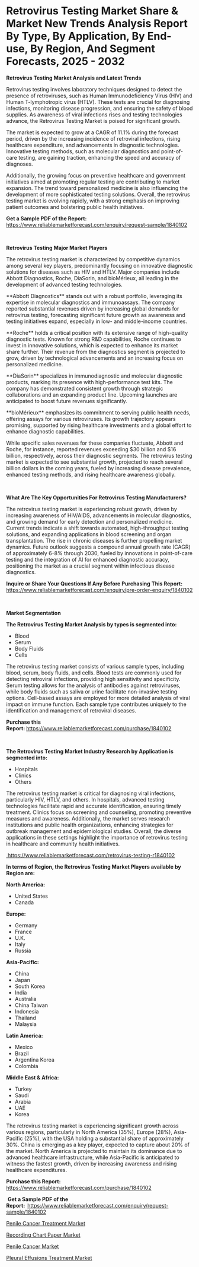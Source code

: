 <p><h1>Retrovirus Testing Market Share & Market New Trends Analysis Report By Type, By Application, By End-use, By Region, And Segment Forecasts, 2025 - 2032</h1></p><p><strong>Retrovirus Testing Market Analysis and Latest Trends</strong></p>
<p><p>Retrovirus testing involves laboratory techniques designed to detect the presence of retroviruses, such as Human Immunodeficiency Virus (HIV) and Human T-lymphotropic virus (HTLV). These tests are crucial for diagnosing infections, monitoring disease progression, and ensuring the safety of blood supplies. As awareness of viral infections rises and testing technologies advance, the Retrovirus Testing Market is poised for significant growth. </p><p>The market is expected to grow at a CAGR of 11.1% during the forecast period, driven by the increasing incidence of retroviral infections, rising healthcare expenditure, and advancements in diagnostic technologies. Innovative testing methods, such as molecular diagnostics and point-of-care testing, are gaining traction, enhancing the speed and accuracy of diagnoses. </p><p>Additionally, the growing focus on preventive healthcare and government initiatives aimed at promoting regular testing are contributing to market expansion. The trend toward personalized medicine is also influencing the development of more sophisticated testing solutions. Overall, the retrovirus testing market is evolving rapidly, with a strong emphasis on improving patient outcomes and bolstering public health initiatives.</p></p>
<p><strong>Get a Sample PDF of the Report:&nbsp;</strong> <a href="https://www.reliablemarketforecast.com/enquiry/request-sample/1840102?utm_campaign=1903&utm_medium=2&utm_source=Github&utm_content=ia&utm_term=08032025&utm_id=retrovirus-testing">https://www.reliablemarketforecast.com/enquiry/request-sample/1840102</a></p>
<p>&nbsp;</p>
<p><strong>Retrovirus Testing Major Market Players</strong></p>
<p><p>The retrovirus testing market is characterized by competitive dynamics among several key players, predominantly focusing on innovative diagnostic solutions for diseases such as HIV and HTLV. Major companies include Abbott Diagnostics, Roche, DiaSorin, and bioMérieux, all leading in the development of advanced testing technologies.</p><p>**Abbott Diagnostics** stands out with a robust portfolio, leveraging its expertise in molecular diagnostics and immunoassays. The company reported substantial revenues driven by increasing global demands for retrovirus testing, forecasting significant future growth as awareness and testing initiatives expand, especially in low- and middle-income countries.</p><p>**Roche** holds a critical position with its extensive range of high-quality diagnostic tests. Known for strong R&D capabilities, Roche continues to invest in innovative solutions, which is expected to enhance its market share further. Their revenue from the diagnostics segment is projected to grow, driven by technological advancements and an increasing focus on personalized medicine.</p><p>**DiaSorin** specializes in immunodiagnostic and molecular diagnostic products, marking its presence with high-performance test kits. The company has demonstrated consistent growth through strategic collaborations and an expanding product line. Upcoming launches are anticipated to boost future revenues significantly.</p><p>**bioMérieux** emphasizes its commitment to serving public health needs, offering assays for various retroviruses. Its growth trajectory appears promising, supported by rising healthcare investments and a global effort to enhance diagnostic capabilities.</p><p>While specific sales revenues for these companies fluctuate, Abbott and Roche, for instance, reported revenues exceeding $30 billion and $16 billion, respectively, across their diagnostic segments. The retrovirus testing market is expected to see substantial growth, projected to reach several billion dollars in the coming years, fueled by increasing disease prevalence, enhanced testing methods, and rising healthcare awareness globally.</p></p>
<p>&nbsp;</p>
<p><strong>What Are The Key Opportunities For Retrovirus Testing Manufacturers?</strong></p>
<p><p>The retrovirus testing market is experiencing robust growth, driven by increasing awareness of HIV/AIDS, advancements in molecular diagnostics, and growing demand for early detection and personalized medicine. Current trends indicate a shift towards automated, high-throughput testing solutions, and expanding applications in blood screening and organ transplantation. The rise in chronic diseases is further propelling market dynamics. Future outlook suggests a compound annual growth rate (CAGR) of approximately 6-8% through 2030, fueled by innovations in point-of-care testing and the integration of AI for enhanced diagnostic accuracy, positioning the market as a crucial segment within infectious disease diagnostics.</p></p>
<p><strong>Inquire or Share Your Questions If Any Before Purchasing This Report:</strong> <a href="https://www.reliablemarketforecast.com/enquiry/pre-order-enquiry/1840102?utm_campaign=1903&utm_medium=2&utm_source=Github&utm_content=ia&utm_term=08032025&utm_id=retrovirus-testing">https://www.reliablemarketforecast.com/enquiry/pre-order-enquiry/1840102</a></p>
<p>&nbsp;</p>
<p><strong>Market Segmentation</strong></p>
<p><strong>The Retrovirus Testing Market Analysis by types is segmented into:</strong></p>
<p><ul><li>Blood</li><li>Serum</li><li>Body Fluids</li><li>Cells</li></ul></p>
<p><p>The retrovirus testing market consists of various sample types, including blood, serum, body fluids, and cells. Blood tests are commonly used for detecting retroviral infections, providing high sensitivity and specificity. Serum testing allows for the analysis of antibodies against retroviruses, while body fluids such as saliva or urine facilitate non-invasive testing options. Cell-based assays are employed for more detailed analysis of viral impact on immune function. Each sample type contributes uniquely to the identification and management of retroviral diseases.</p></p>
<p><strong>Purchase this Report:&nbsp;</strong><a href="https://www.reliablemarketforecast.com/purchase/1840102?utm_campaign=1903&utm_medium=2&utm_source=Github&utm_content=ia&utm_term=08032025&utm_id=retrovirus-testing">https://www.reliablemarketforecast.com/purchase/1840102</a></p>
<p>&nbsp;</p>
<p><strong>The Retrovirus Testing Market Industry Research by Application is segmented into:</strong></p>
<p><ul><li>Hospitals</li><li>Clinics</li><li>Others</li></ul></p>
<p><p>The retrovirus testing market is critical for diagnosing viral infections, particularly HIV, HTLV, and others. In hospitals, advanced testing technologies facilitate rapid and accurate identification, ensuring timely treatment. Clinics focus on screening and counseling, promoting preventive measures and awareness. Additionally, the market serves research institutions and public health organizations, enhancing strategies for outbreak management and epidemiological studies. Overall, the diverse applications in these settings highlight the importance of retrovirus testing in healthcare and community health initiatives.</p></p>
<p><a href="https://www.reliablemarketforecast.com/retrovirus-testing-r1840102?utm_campaign=1903&utm_medium=2&utm_source=Github&utm_content=ia&utm_term=08032025&utm_id=retrovirus-testing">&nbsp;https://www.reliablemarketforecast.com/retrovirus-testing-r1840102</a></p>
<p><strong>In terms of Region, the Retrovirus Testing Market Players available by Region are:</strong></p>
<p>
    <p> <strong> North America: </strong>
        <ul>
            <li>United States</li>
            <li>Canada</li>
        </ul>
        </p> 
    <p> <strong> Europe: </strong>
        <ul>
            <li>Germany</li>
            <li>France</li>
            <li>U.K.</li>
            <li>Italy</li>
            <li>Russia</li>
        </ul>
        </p> 
    <p> <strong> Asia-Pacific: </strong>
        <ul>
            <li>China</li>
            <li>Japan</li>
            <li>South Korea</li>
            <li>India</li>
            <li>Australia</li>
            <li>China Taiwan</li>
            <li>Indonesia</li>
            <li>Thailand</li>
            <li>Malaysia</li>
        </ul>
        </p> 
    <p> <strong> Latin America: </strong>
        <ul>
            <li>Mexico</li>
            <li>Brazil</li>
            <li>Argentina Korea</li>
            <li>Colombia</li>
        </ul>
        </p> 
    <p> <strong> Middle East & Africa: </strong>
        <ul>
            <li>Turkey</li>
            <li>Saudi</li>
            <li>Arabia</li>
            <li>UAE</li>
            <li>Korea</li>
        </ul>
    </p>
    </p>
<p><p>The retrovirus testing market is experiencing significant growth across various regions, particularly in North America (35%), Europe (28%), Asia-Pacific (25%), with the USA holding a substantial share of approximately 30%. China is emerging as a key player, expected to capture about 20% of the market. North America is projected to maintain its dominance due to advanced healthcare infrastructure, while Asia-Pacific is anticipated to witness the fastest growth, driven by increasing awareness and rising healthcare expenditures.</p></p>
<p><strong>Purchase this Report: </strong><a href="https://www.reliablemarketforecast.com/purchase/1840102?utm_campaign=1903&utm_medium=2&utm_source=Github&utm_content=ia&utm_term=08032025&utm_id=retrovirus-testing">https://www.reliablemarketforecast.com/purchase/1840102</a></p>
<p>&nbsp;<strong>Get a Sample PDF of the Report:&nbsp;&nbsp;</strong><a href="https://www.reliablemarketforecast.com/enquiry/request-sample/1840102?utm_campaign=1903&utm_medium=2&utm_source=Github&utm_content=ia&utm_term=08032025&utm_id=retrovirus-testing">https://www.reliablemarketforecast.com/enquiry/request-sample/1840102</a></p>
<p><strong></strong></p>
<p><p><a href="https://github.com/landtmman/Market-Research-Report-List-1/blob/main/penile-cancer-treatment-market.md?utm_campaign=1903&utm_medium=2&utm_source=Github&utm_content=ia&utm_term=08032025&utm_id=retrovirus-testing">Penile Cancer Treatment Market</a></p><p><a href="https://github.com/ashepherd82/Market-Research-Report-List-7/blob/main/recording-chart-paper-market.md?utm_campaign=1903&utm_medium=2&utm_source=Github&utm_content=ia&utm_term=08032025&utm_id=retrovirus-testing">Recording Chart Paper Market</a></p><p><a href="https://github.com/tigoryemm/Market-Research-Report-List-1/blob/main/penile-cancer-market.md?utm_campaign=1903&utm_medium=2&utm_source=Github&utm_content=ia&utm_term=08032025&utm_id=retrovirus-testing">Penile Cancer Market</a></p><p><a href="https://github.com/irfadac/Market-Research-Report-List-5/blob/main/pleural-effusions-treatment-market.md?utm_campaign=1903&utm_medium=2&utm_source=Github&utm_content=ia&utm_term=08032025&utm_id=retrovirus-testing">Pleural Effusions Treatment Market</a></p></p>